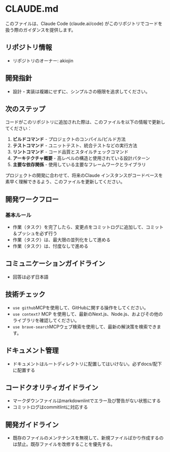 # CLAUDE.md

このファイルは、Claude Code (claude.ai/code) がこのリポジトリでコードを扱う際のガイダンスを提供します。

## リポジトリ情報
- リポジトリのオーナー: akiojin

## 開発指針

- 設計・実装は複雑にせずに、シンプルさの極限を追求してください。

## 次のステップ

コードがこのリポジトリに追加された際は、このファイルを以下の情報で更新してください：

1. **ビルドコマンド** - プロジェクトのコンパイル/ビルド方法
2. **テストコマンド** - ユニットテスト、統合テストなどの実行方法
3. **リントコマンド** - コード品質とスタイルチェックコマンド
4. **アーキテクチャ概要** - 高レベルの構造と使用されている設計パターン
5. **主要な依存関係** - 使用している主要なフレームワークとライブラリ

プロジェクトの開発に合わせて、将来のClaude インスタンスがコードベースを素早く理解できるよう、このファイルを更新してください。

## 開発ワークフロー

### 基本ルール
- 作業（タスク）を完了したら、変更点をコミットログに追加して、コミット＆プッシュを必ず行う
- 作業（タスク）は、最大限の並列化をして進める
- 作業（タスク）は、忖度なしで進める

## コミュニケーションガイドライン

- 回答は必ず日本語

## 技術チェック

- `use github`MCPを使用して、GitHubに関する操作をしてください。
- `use context7` MCP を使用して、最新のNext.js、Node.js、およびその他のライブラリを確認してください。
- `use brave-search`MCPウェブ検索を使用して、最新の解決策を検索できます。

## ドキュメント管理

- ドキュメントはルートディレクトリに配置してはいけない。必ずdocs/配下に配置する

## コードクオリティガイドライン

- マークダウンファイルはmarkdownlintでエラー及び警告がない状態にする
- コミットログはcommitlintに対応する

## 開発ガイドライン

- 既存のファイルのメンテナンスを無視して、新規ファイルばかり作成するのは禁止。既存ファイルを改修することを優先する。
